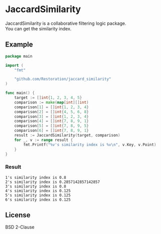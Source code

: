# JaccardSimilarity

JaccardSimilarity is a collaborative filtering logic package.  
You can get the similarity index.

## Example
```go
package main

import (
	"fmt"

	"github.com/Restoration/jaccard_similarity"
)

func main() {
	target := []int{1, 2, 3, 4, 5}
	comparison := make(map[int][]int)
	comparison[1] = []int{1, 2, 3, 4}
	comparison[2] = []int{4, 5, 6, 8}
	comparison[3] = []int{1, 2, 3, 4}
	comparison[4] = []int{7, 8, 9, 1}
	comparison[5] = []int{7, 8, 9, 5}
	comparison[6] = []int{7, 8, 9, 1}
	result := JaccardSimilarity(target, comparison)
	for _, v := range result {
		fmt.Printf("%v's similarity index is %v\n", v.Key, v.Point)
	}
}
```

### Result
```
1's similarity index is 0.8
2's similarity index is 0.2857142857142857
3's similarity index is 0.8
4's similarity index is 0.125
5's similarity index is 0.125
6's similarity index is 0.125
```

## License
BSD 2-Clause